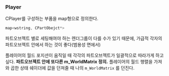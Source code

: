 ### Player
CPlayer를 구성하는 부품을 map형으로 정의한다.
``` cpp
map<wstring, CPartObejct*>
```
파트오브젝트 별로 세팅해여야 하는 렌더그룹이 다를 수가 있기 때문에, 가급적 각자의 파트오브젝트 안에서 하는 것이 좋다(범용성 면에서)

플레이어의 월드 포지션이 움직일 때 각각의 파트오브젝트가 일괄적으로 따라가게 하고 싶다.
**파트오브젝트 안에 또다른 m_WorldMatrix 정의.** 플레이어의 월드 행렬을 가져와 곱한 상태
쉐이더에 값을 던져줄 때 나의 `m_WorldMatrix` 를 던진다.